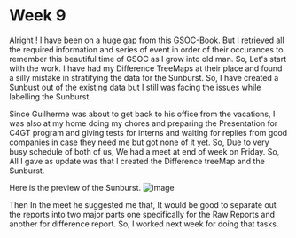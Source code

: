 # Week 9

Alright ! I have been on a huge gap from this GSOC-Book. But I retrieved all the required information and series of event in order of their occurances to remember this beautiful time of GSOC as I grow into old man. So, Let's start with the work. 
I have had my Difference TreeMaps at their place and found a silly mistake in stratifying the data for the Sunburst. So, I have created a Sunbust out of the existing data but I still was facing the issues while labelling the Sunburst. 

Since Guilherme was about to get back to his office from the vacations, I was also at my home doing my chores and preparing the Presentation for C4GT program and giving tests for interns and waiting for replies from good companies in case they need me but got none of it yet. So, Due to very busy schedule of both of us, We had a meet at end of week on Friday. So, All I gave as update was that I created the Difference treeMap and the Sunburst.

Here is the preview of the Sunburst.
![image](https://user-images.githubusercontent.com/79367883/187046693-b74858ec-3536-4336-b9bd-7905071da5cc.png)

Then In the meet he suggested me that, It would be good to separate out the reports into two major parts one specifically for the Raw Reports and another for difference report. So, I worked next week for doing that tasks. 